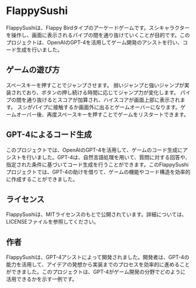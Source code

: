 # FlappySushi
FlappySushiは、Flappy Birdタイプのアーケードゲームです。スシキャラクターを操作し、画面に表示されるパイプの間を通り抜けていくことが目的です。このプロジェクトは、OpenAIのGPT-4を活用してゲーム開発のアシストを行い、コード生成を行いました。

## ゲームの遊び方
スペースキーを押すことでジャンプさせます。
弱いジャンプと強いジャンプが実装されており、ボタンの押し続ける時間に応じてジャンプ力が変化します。
パイプの間を通り抜けるとスコアが加算され、ハイスコアが画面上部に表示されます。
スシがパイプに接触するか画面外に出るとゲームオーバーになります。ゲームオーバー後、再度スペースキーを押すことでゲームをリスタートできます。
## GPT-4によるコード生成
このプロジェクトでは、OpenAIのGPT-4を活用して、ゲームのコード生成にアシストを行いました。GPT-4は、自然言語処理を用いて、質問に対する回答や、指定された条件に基づいてコード生成を行うことができます。このFlappySushiプロジェクトでは、GPT-4の助けを借りて、ゲームの機能やコード構造を効率的に作成することができました。

## ライセンス
FlappySushiは、MITライセンスのもとで公開されています。詳細については、LICENSEファイルを参照してください。

## 作者
FlappySushiは、GPT-4アシストによって開発されました。開発者は、GPT-4の能力を活用して、アイデアの発想から実装までのプロセスを効率的に進めることができました。このプロジェクトは、GPT-4がゲーム開発の分野でどのように活用できるかを示す一例です。
